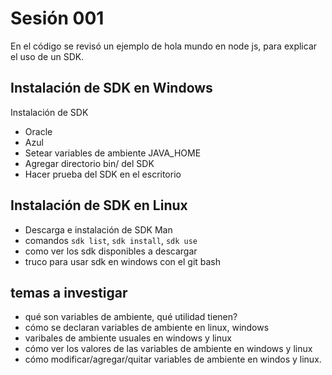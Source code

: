 # Sesión 001

En el código se revisó un ejemplo de hola mundo en node js, para explicar el 
uso de un SDK.

## Instalación de SDK en Windows
Instalación de SDK
- Oracle
- Azul
- Setear variables de ambiente JAVA_HOME
- Agregar directorio bin/ del SDK 
- Hacer prueba del SDK en el escritorio

## Instalación de SDK en Linux
- Descarga e instalación de SDK Man
- comandos `sdk list`, `sdk install`, `sdk use`
- como ver los sdk disponibles a descargar
- truco para usar sdk en windows con el git bash

## temas a investigar
- qué son variables de ambiente, qué utilidad tienen?
- cómo se declaran variables de ambiente en linux, windows
- varibales de ambiente usuales en windows y linux
- cómo ver los valores de las variables de ambiente en windows y linux
- cómo modificar/agregar/quitar variables de ambiente en windos y linux.
